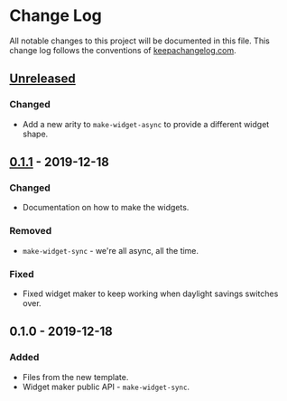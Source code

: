 # Change Log
All notable changes to this project will be documented in this file. This change log follows the conventions of [keepachangelog.com](http://keepachangelog.com/).

## [Unreleased]
### Changed
- Add a new arity to `make-widget-async` to provide a different widget shape.

## [0.1.1] - 2019-12-18
### Changed
- Documentation on how to make the widgets.

### Removed
- `make-widget-sync` - we're all async, all the time.

### Fixed
- Fixed widget maker to keep working when daylight savings switches over.

## 0.1.0 - 2019-12-18
### Added
- Files from the new template.
- Widget maker public API - `make-widget-sync`.

[Unreleased]: https://github.com/your-name/valihuuto/compare/0.1.1...HEAD
[0.1.1]: https://github.com/your-name/valihuuto/compare/0.1.0...0.1.1
